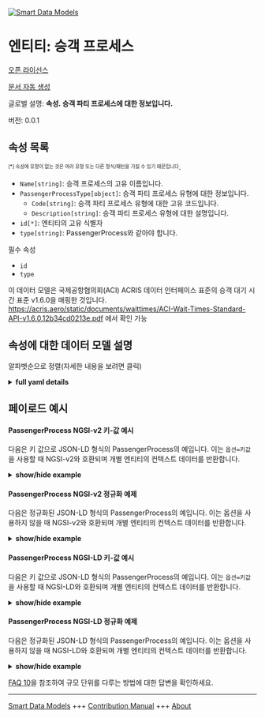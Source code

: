 <!-- 10-Header -->    
[![Smart Data Models](https://smartdatamodels.org/wp-content/uploads/2022/01/SmartDataModels_logo.png "Logo")](https://smartdatamodels.org)    
엔티티: 승객 프로세스    
============<!-- /10-Header -->    
<!-- 15-License -->    
[오픈 라이선스](https://github.com/smart-data-models//dataModel.ACRIS/blob/master/PassengerProcess/LICENSE.md)    
[문서 자동 생성](https://docs.google.com/presentation/d/e/2PACX-1vTs-Ng5dIAwkg91oTTUdt8ua7woBXhPnwavZ0FxgR8BsAI_Ek3C5q97Nd94HS8KhP-r_quD4H0fgyt3/pub?start=false&loop=false&delayms=3000#slide=id.gb715ace035_0_60)    
<!-- /15-License -->    
<!-- 20-Description -->    
글로벌 설명: **속성. 승객 파티 프로세스에 대한 정보입니다.**    
버전: 0.0.1    
<!-- /20-Description -->    
<!-- 30-PropertiesList -->    
## 속성 목록    
<sup><sub>[*] 속성에 유형이 없는 것은 여러 유형 또는 다른 형식/패턴을 가질 수 있기 때문입니다</sub></sup>.    
- `Name[string]`: 승객 프로세스의 고유 이름입니다.  - `PassengerProcessType[object]`: 승객 파티 프로세스 유형에 대한 정보입니다.  	- `Code[string]`: 승객 파티 프로세스 유형에 대한 고유 코드입니다.      
	- `Description[string]`: 승객 파티 프로세스 유형에 대한 설명입니다.      
- `id[*]`: 엔티티의 고유 식별자  - `type[string]`: PassengerProcess와 같아야 합니다.  <!-- /30-PropertiesList -->    
<!-- 35-RequiredProperties -->    
필수 속성    
- `id`  - `type`  <!-- /35-RequiredProperties -->    
<!-- 40-RequiredProperties -->    
이 데이터 모델은 국제공항협의회(ACI) ACRIS 데이터 인터페이스 표준의 승객 대기 시간 표준 v1.6.0을 매핑한 것입니다. https://acris.aero/static/documents/waittimes/ACI-Wait-Times-Standard-API-v1.6.0.12b34cd0213e.pdf 에서 확인 가능    
<!-- /40-RequiredProperties -->    
<!-- 50-DataModelHeader -->    
## 속성에 대한 데이터 모델 설명    
알파벳순으로 정렬(자세한 내용을 보려면 클릭)    
<!-- /50-DataModelHeader -->    
<!-- 60-ModelYaml -->    
<details><summary><strong>full yaml details</strong></summary>      
```yaml    
PassengerProcess:      
  description: Property. Information about the Passenger Party Process.      
  properties:      
    Name:      
      description: Unique name for the Passenger Process.      
      type: string      
      x-ngsi:      
        type: Property      
    PassengerProcessType:      
      description: Information about the type of Passenger Party Process.      
      properties:      
        Code:      
          description: Unique code for the type of Passenger Party Process.      
          type: string      
          x-ngsi:      
            type: Property      
        Description:      
          description: Description of the type of Passenger Party Process.      
          type: string      
          x-ngsi:      
            type: Property      
      type: object      
      x-ngsi:      
        type: Property      
    id:      
      anyOf:      
        - description: Identifier format of any NGSI entity      
          maxLength: 256      
          minLength: 1      
          pattern: ^[\w\-\.\{\}\$\+\*\[\]`|~^@!,:\\]+$      
          type: string      
          x-ngsi:      
            type: Property      
        - description: Identifier format of any NGSI entity      
          format: uri      
          type: string      
          x-ngsi:      
            type: Property      
      description: Unique identifier of the entity      
      x-ngsi:      
        type: Property      
    type:      
      description: It must be equal to PassengerProcess.      
      enum:      
        - PassengerProcess      
      type: string      
      x-ngsi:      
        type: Property      
  required:      
    - id      
    - type      
  type: object      
  x-derived-from: https://acris.aero/static/documents/waittimes/ACI-Wait-Times-API-Specification-v1.6.0.1c4ec122da9a.yaml      
  x-disclaimer: 'Redistribution and use in source and binary forms, with or without modification, are permitted  provided that the license conditions are met. Copyleft (c) 2022 Contributors to Smart Data Models Program'      
  x-license-url: https://github.com/smart-data-models/dataModel.ACRIS/blob/master/PassengerProcess/LICENSE.md      
  x-model-schema: https://smart-data-models.github.io/dataModel.ACRIS/PassengerProcess/schema.json      
  x-model-tags: ACRIS      
  x-version: 0.0.1      
```    
</details>      
<!-- /60-ModelYaml -->    
<!-- 70-MiddleNotes -->    
<!-- /70-MiddleNotes -->    
<!-- 80-Examples -->    
## 페이로드 예시    
#### PassengerProcess NGSI-v2 키-값 예시    
다음은 키 값으로 JSON-LD 형식의 PassengerProcess의 예입니다. 이는 `옵션=키값`을 사용할 때 NGSI-v2와 호환되며 개별 엔티티의 컨텍스트 데이터를 반환합니다.    
<details><summary><strong>show/hide example</strong></summary>      
```json  
{  
  "id": "urn:ngsi-ld:PassengerProcess:id:HARF:66129232",  
  "type": "PassengerProcess",  
  "Name": "",  
  "PassengerProcessType": {  
    "Code": "code1",  
    "Description": ""  
  }  
}  
```  
</details>    
#### PassengerProcess NGSI-v2 정규화 예제    
다음은 정규화된 JSON-LD 형식의 PassengerProcess의 예입니다. 이는 옵션을 사용하지 않을 때 NGSI-v2와 호환되며 개별 엔티티의 컨텍스트 데이터를 반환합니다.    
<details><summary><strong>show/hide example</strong></summary>      
```json  
{  
  "id": "urn:ngsi-ld:PassengerProcess:id:YOUE:15643415",  
  "type": "PassengerProcess",  
  "Name": {  
    "type": "Text",  
    "value": ""  
  },  
  "PassengerProcessType": {  
    "type": "StructuredValue",  
    "value": {  
      "Code": "code1",  
      "Description": ""  
    }  
  }  
}  
```  
</details>    
#### PassengerProcess NGSI-LD 키-값 예시    
다음은 키 값으로 JSON-LD 형식의 PassengerProcess의 예입니다. 이는 `옵션=키값`을 사용할 때 NGSI-LD와 호환되며 개별 엔티티의 컨텍스트 데이터를 반환합니다.    
<details><summary><strong>show/hide example</strong></summary>      
```json  
{  
  "id": "urn:ngsi-ld:PassengerProcess:id:HARF:66129232",  
  "type": "PassengerProcess",  
  "Name": "",  
  "PassengerProcessType": {  
    "Code": "code1",  
    "Description": ""  
  },  
  "@context": [  
    "https://raw.githubusercontent.com/smart-data-models/dataModel.ACRIS/master/context.jsonld"  
  ]  
}  
```  
</details>    
#### PassengerProcess NGSI-LD 정규화 예제    
다음은 정규화된 JSON-LD 형식의 PassengerProcess의 예입니다. 이는 옵션을 사용하지 않을 때 NGSI-LD와 호환되며 개별 엔티티의 컨텍스트 데이터를 반환합니다.    
<details><summary><strong>show/hide example</strong></summary>      
```json  
{  
    "id": "urn:ngsi-ld:PassengerProcess:id:YOUE:15643415",  
    "type": "PassengerProcess",  
    "Name": {  
        "type": "Property",  
        "value": ""  
    },  
    "PassengerProcessType": {  
        "type": "Property",  
        "value": {  
            "Code": "code1",  
            "Description": ""  
        }  
    },  
    "@context": [  
        "https://raw.githubusercontent.com/smart-data-models/dataModel.ACRIS/master/context.jsonld"  
    ]  
}  
```  
</details><!-- /80-Examples -->    
<!-- 90-FooterNotes -->    
<!-- /90-FooterNotes -->    
<!-- 95-Units -->    
[FAQ 10](https://smartdatamodels.org/index.php/faqs/)을 참조하여 규모 단위를 다루는 방법에 대한 답변을 확인하세요.    
<!-- /95-Units -->    
<!-- 97-LastFooter -->    
---    
[Smart Data Models](https://smartdatamodels.org) +++ [Contribution Manual](https://bit.ly/contribution_manual) +++ [About](https://bit.ly/Introduction_SDM)<!-- /97-LastFooter -->    
